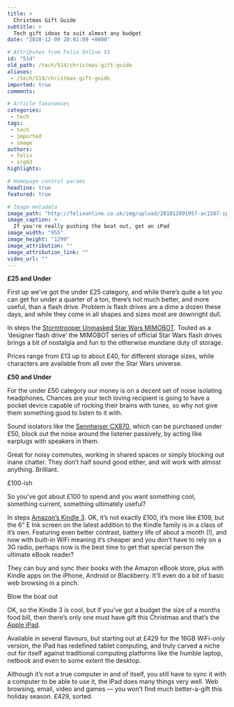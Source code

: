 ```yaml
---
title: >
  Christmas Gift Guide
subtitle: >
  Tech gift ideas to suit almost any budget
date: "2010-12-09 20:02:09 +0000"

# Attributes from Felix Online V1
id: "514"
old_path: /tech/514/christmas-gift-guide
aliases:
 - /tech/514/christmas-gift-guide
imported: true
comments:

# Article Taxonomies
categories:
 - tech
tags:
 - tech
 - imported
 - image
authors:
 - felix
 - srg03
highlights:

# Homepage control params
headline: true
featured: true

# Image metadata
image_path: "http://felixonline.co.uk/img/upload/201012091957-ac1507-ipadipad.jpg"
image_caption: >
  If you're really pushing the boat out, get an iPad
image_width: "955"
image_height: "1299"
image_attribution: ""
image_attribution_link: ""
video_url: ""
---
```


__£25 and Under__

First up we’ve got the under £25 category, and while there’s quite a lot you can get for under a quarter of a ton, there’s not much better, and more useful, than a flash drive. Problem is flash drives are a dime a dozen these days, and while they come in all shapes and sizes most are downright dull.

In steps the [Stormtrooper Unmasked Star Wars MIMOBOT](http://www.mimoco.com/shop/star-wars/stormtrooper-unmasked.html). Touted as a ‘designer flash drive’ the MIMOBOT series of official Star Wars flash drives brings a bit of nostalgia and fun to the otherwise mundane duty of storage.

Prices range from £13 up to about £40, for different storage sizes, while characters are available from all over the Star Wars universe.

__£50 and Under__

For the under £50 category our money is on a decent set of noise isolating headphones. Chances are your tech loving recipient is going to have a pocket device capable of rocking their brains with tunes, so why not give them something good to listen to it with.

Sound isolators like the [Sennheiser CX870](http://www.sennheiser.co.uk/uk/home_en.nsf/root/private_headphones_classic-line_cxseries_502866), which can be purchased under £50, block out the noise around the listener passively, by acting like earplugs with speakers in them.

Great for noisy commutes, working in shared spaces or simply blocking out inane chatter. They don’t half sound good either, and will work with almost anything. Brilliant.

£100-ish

So you’ve got about £100 to spend and you want something cool, something current, something ultimately useful?

In steps [Amazon’s Kindle 3](http://www.amazon.co.uk/Kindle-Wireless-Reader-3G-Wifi-Graphite/dp/B002LVUWFE). OK, it’s not exactly £100, it’s more like £109, but the 6” E Ink screen on the latest addition to the Kindle family is in a class of it’s own. Featuring even better contrast, battery life of about a month (!), and now with built-in WiFi meaning it’s cheaper and you don’t have to rely on a 3G radio, perhaps now is the best time to get that special person the ultimate eBook reader?

They can buy and sync their books with the Amazon eBook store, plus with Kindle apps on the iPhone, Android or Blackberry. It’ll even do a bit of basic web browsing in a pinch.

Blow the boat out

OK, so the Kindle 3 is cool, but if you’ve got a budget the size of a months food bill, then there’s only one must have gift this Christmas and that’s the [Apple iPad](http://www.apple.com/ipad/).

Available in several flavours, but starting out at £429 for the 16GB WiFi-only version, the iPad has redefined tablet computing, and truly carved a niche out for itself against traditional computing platforms like the humble laptop, netbook and even to some extent the desktop.

Although it’s not a true computer in and of itself, you still have to sync it with a computer to be able to use it, the iPad does many things very well. Web browsing, email, video and games — you won’t find much better-a-gift this holiday season. £429, sorted.

